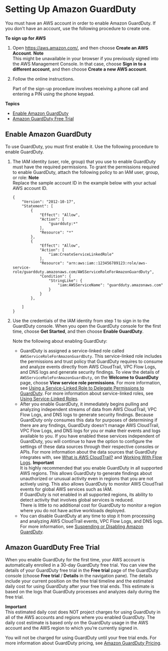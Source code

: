 # Setting Up Amazon GuardDuty<a name="guardduty_settingup"></a>

You must have an AWS account in order to enable Amazon GuardDuty\. If you don't have an account, use the following procedure to create one\.

**To sign up for AWS**

1. Open [https://aws\.amazon\.com/](https://aws.amazon.com/), and then choose **Create an AWS Account**\.
**Note**  
This might be unavailable in your browser if you previously signed into the AWS Management Console\. In that case, choose **Sign in to a different account**, and then choose **Create a new AWS account**\.

1. Follow the online instructions\.

   Part of the sign\-up procedure involves receiving a phone call and entering a PIN using the phone keypad\.

**Topics**
+ [Enable Amazon GuardDuty](#guardduty_enable-gd)
+ [Amazon GuardDuty Free Trial](#guardduty_free-trial)

## Enable Amazon GuardDuty<a name="guardduty_enable-gd"></a>

To use GuardDuty, you must first enable it\. Use the following procedure to enable GuardDuty\.

1. The IAM identity \(user, role, group\) that you use to enable GuardDuty must have the required permissions\. To grant the permissions required to enable GuardDuty, attach the following policy to an IAM user, group, or role:
**Note**  
Replace the sample account ID in the example below with your actual AWS account ID\.

   ```
   {
       "Version": "2012-10-17",
       "Statement": [
           {
               "Effect": "Allow",
               "Action": [
                   "guardduty:*"
               ],
               "Resource": "*"
           },
           {
               "Effect": "Allow",
               "Action": [
                   "iam:CreateServiceLinkedRole"
               ],
               "Resource": "arn:aws:iam::123456789123:role/aws-service-role/guardduty.amazonaws.com/AWSServiceRoleForAmazonGuardDuty",
               "Condition": {
                   "StringLike": {
                       "iam:AWSServiceName": "guardduty.amazonaws.com"
                   }
               }
           },
   
       ]
   }
   ```

1. Use the credentials of the IAM identity from step 1 to sign in to the GuardDuty console\. When you open the GuardDuty console for the first time, choose **Get Started**, and then choose **Enable GuardDuty**\.

   Note the following about enabling GuardDuty:
   + GuardDuty is assigned a service\-linked role called `AWSServiceRoleForAmazonGuardDuty`\. This service\-linked role includes the permissions and trust policy that GuardDuty requires to consume and analyze events directly from AWS CloudTrail, VPC Flow Logs, and DNS logs and generate security findings\. To view the details of `AWSServiceRoleForAmazonGuardDuty`, on the **Welcome to GuardDuty** page, choose **View service role permissions**\. For more information, see [Using a Service\-Linked Role to Delegate Permissions to GuardDuty](guardduty_managing_access.md#guardduty_service-access)\. For more information about service\-linked roles, see [Using Service\-Linked Roles](http://docs.aws.amazon.com/IAM/latest/UserGuide/using-service-linked-roles.html)\.
   + After you enable GuardDuty, it immediately begins pulling and analyzing independent streams of data from AWS CloudTrail, VPC Flow Logs, and DNS logs to generate security findings\. Because GuardDuty only consumes this data for purposes of determining if there are any findings, GuardDuty doesn't manage AWS CloudTrail, VPC Flow Logs, and DNS logs for you or make their events and logs available to you\. If you have enabled these services independent of GuardDuty, you will continue to have the option to configure the settings of these data sources through their respective consoles or APIs\. For more information about the data sources that GuardDuty integrates with, see [What is AWS CloudTrail?](http://docs.aws.amazon.com/awscloudtrail/latest/userguide/cloudtrail-user-guide.html) and [Working With Flow Logs](http://docs.aws.amazon.com/AmazonVPC/latest/UserGuide/flow-logs.html#working-with-flow-logs)\.
**Important**  
It is highly recommended that you enable GuardDuty in all supported AWS regions\. This allows GuardDuty to generate findings about unauthorized or unusual activity even in regions that you are not actively using\. This also allows GuardDuty to monitor AWS CloudTrail events for global AWS services such as IAM\.   
If GuardDuty is not enabled in all supported regions, its ability to detect activity that involves global services is reduced\.   
There is little to no additional cost for GuardDuty to monitor a region where you do not have active workloads deployed\.
   + You can disable GuardDuty at any time to stop it from processing and analyzing AWS CloudTrail events, VPC Flow Logs, and DNS logs\. For more information, see [Suspending or Disabling Amazon GuardDuty](guardduty_suspend-disable.md)\.

## Amazon GuardDuty Free Trial<a name="guardduty_free-trial"></a>

When you enable GuardDuty for the first time, your AWS account is automatically enrolled in a 30\-day GuardDuty free trial\. You can view the details of your GuardDuty free trial in the **Free trial** page of the GuardDuty console \(choose **Free trial** / **Details** in the navigation pane\)\. The details include your current position on the free trial timeline and the estimated daily cost for using GuardDuty after your free trial ends\. This estimate is based on the logs that GuardDuty processes and analyzes daily during the free trial\. 

**Important**  
This estimated daily cost does NOT project charges for using GuardDuty in all of the AWS accounts and regions where you enabled GuardDuty\. The daily cost estimate is based only on the GuardDuty usage in the AWS account and the AWS region to which you’re currently signed in\. 

You will not be charged for using GuardDuty until your free trial ends\. For more information about GuardDuty pricing, see [Amazon GuardDuty Pricing](https://aws.amazon.com/guardduty/pricing/)\. 